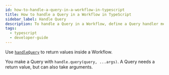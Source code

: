 ```yaml
---
id: how-to-handle-a-query-in-a-workflow-in-typescript
title: How to handle a Query in a Workflow in TypeScript
sidebar_label: Handle Query
description: To handle a Query in a Workflow, define a Query handler method using the `handle.query(query, ...args)` annotation in the Workflow interface.
tags:
  - typescript
  - developer-guide
---
```


Use [`handleQuery`](https://typescript.temporal.io/api/interfaces/workflow.workflowinboundcallsinterceptor/#handlequery) to return values inside a Workflow.

You make a Query with `handle.query(query, ...args)`. A Query needs a return value, but can also take arguments.

<!--SNIPSTART typescript-handle-query -->
<!--SNIPEND-->
